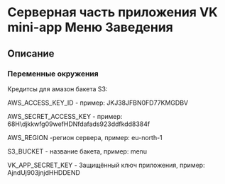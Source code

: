 # Серверная часть приложения VK mini-app Меню Заведения

## Описание

### Переменные окружения

Кредитсы для амазон бакета S3:

AWS_ACCESS_KEY_ID - пример: JKJ38JFBN0FD77KMGDBV

AWS_SECRET_ACCESS_KEY - пример: 68H\djkkwfg09wefHDNfdafads923ddfkdd8384f

AWS_REGION -регион сервера, пример: eu-north-1

S3_BUCKET - название бакета, пример: menu

VK_APP_SECRET_KEY - Защищённый ключ приложения, пример: AjndUj903jnjdHHDDEND


